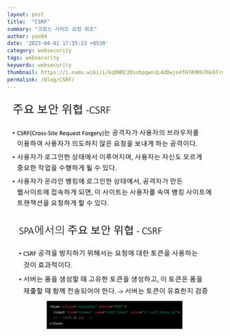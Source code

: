 ```yaml
---
layout: post
title:  "CSRF"
summary: "크로스 사이트 요청 위조"
author: yoo94
date: '2023-04-01 17:35:23 +0530'
category: websecurity
tags: websecurity
keywords: websecurity
thumbnail: https://i.namu.wiki/i/kq9NDC2Dsxbpqwn1L4dDwjo4fH7A9Rb76kbTrqpRirwq1VjPHDyr0Rp_P_Y0MhxFadKjqT5yBClhRDIWxapZNIdIrW8EkbT6KVv90O9wZqZ0ouYllY8gkIa39etQZDdg1d2fR6odJZ7_hYgF4FaLXg.webp
permalink: /blog/CSRF/
---
```


<img src="/blog/postImg/Pasted image 20240205203346.png" alt="Pasted image 20240205203346.png" style="max-width:100%;">
<img src="/blog/postImg/Pasted image 20240205203424.png" alt="Pasted image 20240205203424.png" style="max-width:100%;">

